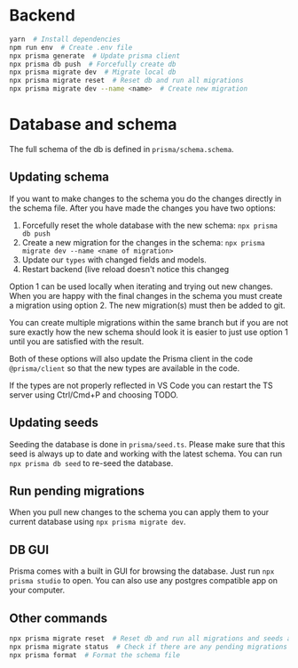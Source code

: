 # Backend

```bash
yarn  # Install dependencies
npm run env  # Create .env file
npx prisma generate  # Update prisma client
npx prisma db push  # Forcefully create db
npx prisma migrate dev  # Migrate local db
npx prisma migrate reset  # Reset db and run all migrations
npx prisma migrate dev --name <name>  # Create new migration
```

# Database and schema

The full schema of the db is defined in `prisma/schema.schema`.

## Updating schema

If you want to make changes to the schema you do the changes directly in the
schema file. After you have made the changes you have two options:

1. Forcefully reset the whole database with the new schema: `npx prisma db push`
2. Create a new migration for the changes in the schema:
   `npx prisma migrate dev --name <name of migration>`
3. Update our `types` with changed fields and models.
4. Restart backend (live reload doesn't notice this changeg

Option 1 can be used locally when iterating and trying out new changes. When you
are happy with the final changes in the schema you must create a migration using
option 2. The new migration(s) must then be added to git.

You can create multiple migrations within the same branch but if you are not
sure exactly how the new schema should look it is easier to just use option 1
until you are satisfied with the result.

Both of these options will also update the Prisma client in the code
`@prisma/client` so that the new types are available in the code.

If the types are not properly reflected in VS Code you can restart the TS server
using Ctrl/Cmd+P and choosing TODO.

## Updating seeds

Seeding the database is done in `prisma/seed.ts`. Please make sure that this
seed is always up to date and working with the latest schema. You can run
`npx prisma db seed` to re-seed the database.

## Run pending migrations

When you pull new changes to the schema you can apply them to your current
database using `npx prisma migrate dev`.

## DB GUI

Prisma comes with a built in GUI for browsing the database. Just run
`npx prisma studio` to open. You can also use any postgres compatible app on
your computer.

## Other commands

```bash
npx prisma migrate reset  # Reset db and run all migrations and seeds again
npx prisma migrate status  # Check if there are any pending migrations not yet applied
npx prisma format  # Format the schema file
```
